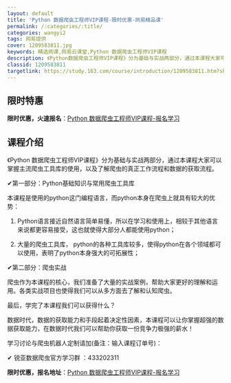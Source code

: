 ```yaml
---
layout: default
title: 'Python 数据爬虫工程师VIP课程-限时优惠-网易精品课'
permalink: /:categories/:title/
categories: wangyi2
tags: 网易提供
cover: 1209583811.jpg
keywords: 精选网课,网易云课堂,Python 数据爬虫工程师VIP课程
description: 《Python数据爬虫工程师VIP课程》分为基础与实战两部分，通过本课程大家可以掌握主流爬虫工具库的使用，以及了解爬虫的
classid: 1209583811
targetlink: https://study.163.com/course/introduction/1209583811.htm?share=1&shareId=1025206652&utm_campaign=share&utm_medium=iphoneShare&utm_source=&utm_u=1025206652
---
```


## 限时特惠

**限时优惠，火速报名**：[Python 数据爬虫工程师VIP课程-报名学习](https://study.163.com/course/introduction/1209583811.htm?share=1&shareId=1025206652&utm_campaign=share&utm_medium=iphoneShare&utm_source=&utm_u=1025206652)

## 课程介绍

《Python 数据爬虫工程师VIP课程》分为基础与实战两部分，通过本课程大家可以掌握主流爬虫工具库的使用，以及了解爬虫的真正工作流程和数据的获取流程。

✔︎第一部分：Python基础知识与常用爬虫工具库

本课程是使用的python这门编程语言，而python本身在爬虫上就具有较大的优势：

1.	Python语言接近自然语言简单易懂，所以在学习和使用上，相较于其他语言来说都更容易接受，这也就使得大部分人都能使用python；

2.	大量的爬虫工具库， python的各种工具库较多，使得python在各个领域都可以使用，表明了python本身强大的可拓展性；

✔︎第二部分：爬虫实战

爬虫作为本课程的核心，我们准备了大量的实战案例，帮助大家更好的理解和运用。各类实战项目也使得我们可以从多方面去了解和认知爬虫。

最后，学完了本课程我们可以获得什么？

数据时代，数据的获取能力和手段起着决定性因素，本课程可以让你掌握超强的数据获取能力，在数据时代我们可以帮助你获取一份竞争力极强的薪水！



学习讨论与爬虫机器人定制请加(备注：输入课程订单号)：

✔︎ 锐亚数据爬虫官方学习群 ：433202311

**限时优惠，报名地址**：[Python 数据爬虫工程师VIP课程-报名学习](https://study.163.com/course/introduction/1209583811.htm?share=1&shareId=1025206652&utm_campaign=share&utm_medium=iphoneShare&utm_source=&utm_u=1025206652)

